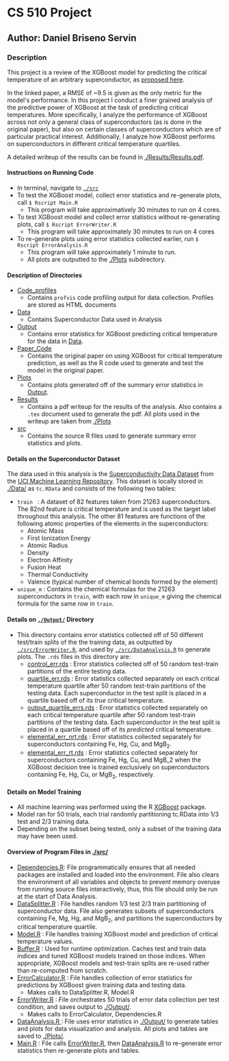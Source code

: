 # CS 510 Project #
## Author: Daniel Briseno Servin ###
### Description ###

This project is a review of the XGBoost model for predicting the critical temperature of an arbitrary superconductor, as [proposed here](https://linkinghub.elsevier.com/retrieve/pii/S0927025618304877). 

In the linked paper, a RMSE of ~9.5 is given as the only metric for the model's performance. In this project I conduct a finer grained analysis of the predictive power of XGBoost at the task of predicting critical temperatures. More specifically, I analyze the performance of XGBoost across not only a general class of superconductors (as is done in the original paper), but also on certain classes of superconductors which are of particular practical interest. Additionally, I analyze how XGBoost performs on superconductors in different critical temperature quartiles.

A detailed writeup of the results can be found in [./Results/Results.pdf](./Results/Results.pdf). 

#### Instructions on Running Code ####
- In terminal, navigate to [`./src`](./src)
- To test the XGBoost model, collect error statistics and re-generate plots, call `$ Rscript Main.R`
  - This program will take approximatively 30 minutes to run on 4 cores.
- To test XGBoost model and collect error statistics without re-generating plots, call `$ Rscript ErrorWriter.R`
  - This program will take approximately 30 minutes to run on 4 cores
- To re-generate plots using error statistics collected earlier, run `$ Rscript ErrorAnalysis.R`
  - This program will take approximately 1 minute to run.	
  - All plots are outputted to the [./Plots](./Plots) subdirectory.

#### Description of Directories ####

- [Code_profiles](./Code_profiles)
  - Contains `profvis` code profiling output for data collection. Profiles are stored as HTML documents
- [Data](./Data)
  - Contains Superconductor Data used in Analysis
- [Output](./Output)
  - Contains error statistics for XGBoost predicting critical temperature for the data in [Data](./Data). 
- [Paper_Code](./Paper_Code)
  - Contains the original paper on using XGBoost for critical temperature prediction, as well as the R code used to generate and test the model in the original paper.
- [Plots](./Plots)
  - Contains plots generated off of the summary error statistics in [Output](./Output).
- [Results](./Results)
  - Contains a pdf writeup for the results of the analysis. Also contains a `.tex` document used to generate the pdf. All plots used in the writeup are taken from [./Plots](./Plots)
- [src](./src)
  - Contains the source R files used to generate summary error statistics and plots.

#### Details on the Superconductor Dataset ####

The data used in this analysis is the [Superconductivity Data Dataset](https://archive.ics.uci.edu/ml/datasets/Superconductivty+Data) from the [UCI Machine Learning Repository](https://archive.ics.uci.edu/ml/index.php). This dataset is locally stored in [./Data/](./Data) as `tc.RData`  and consists of the following two tables:

- `train ` : A dataset of 82 features taken from 21263 superconductors. The 82nd feature is critical temperature and is used as the target label throughout this analysis. The other 81 features are functions of the following atomic properties of the elements in the superconductors:
  - Atomic Mass
  - First Ionization Energy
  - Atomic Radius
  - Density
  - Electron Affinity
  - Fusion Heat
  - Thermal Conductivity
  - Valence (typical number of chemical bonds formed by the element)
- `unique_m` : Contains the chemical formulas for the 21263 superconductors in `train`, with each row in `unique_m` giving the chemical formula for the same row in `train`.

#### Details on [`./Output/`](./Output/) Directory

- This directory contains error statistics collected off of 50 different test/train splits of the the training data, as outputted by [`./src/ErrorWriter.R`](./src/ErrorWriter.R), and used by [`./src/DataAnalysis.R`](./src/DataAnalysis.R) to generate plots. The `.rds` files in this directory are:
  - [control_err.rds](./Output/control_err.rds) : Error statistics collected off of 50 random test-train partitions of the entire testing data.
  - [quartile_err.rds](./Output/quartile_err.rds) : Error statistics collected separately on each critical temperature quartile after 50 random test-train partitions of the testing data. Each superconductor in the test split is placed in a quartile based off of its _true_ critical temperature.
  - [output_quartile_errs.rds](./Output/output_quartile_errs.rds) : Error statistics collected separately on each critical temperature quartile after 50 random test-train partitions of the testing data. Each superconductor in the test split is placed in a quartile based off of its _predicted_ critical temperature.
  - [elemental_err_nrt.rds](./Output/elemental_err_nrt.rds) : Error statistics collected separately for superconductors containing Fe, Hg, Cu, and $\text{MgB}_2$.
  - [elemental_err_rt.rds](./Output/elemental_err_rt.rds) : Error statistics collected separately for superconductors containing Fe, Hg, Cu, and MgB_2 when the XGBoost decision tree is trained exclusively on superconductors containing Fe, Hg, Cu, or $\text{MgB}_2$, respectively.

#### Details on Model Training ###
- All machine learning was performed using the R [XGBoost](https://cran.r-project.org/web/packages/xgboost/index.html) package. 
- Model ran for 50 trials, each trial randomly partitioning tc.RData into 1/3 test and 2/3 training data.
- Depending on the subset being tested, only a subset of the training data may have been used.

#### Overview of Program Files in [./src/](./src) #####
- [Dependencies.R](./src/Dependencies.R): File programmatically ensures that all needed packages are installed and loaded into the environment. File also clears the environment of all variables and objects to prevent memory overuse from running source files interactively, thus, this file should only be run at the start of Data Analysis.
- [DataSplitter.R](./src/DataSplitter.R) : File handles random 1/3 test 2/3 train partitioning of superconductor data. File also generates subsets of superconductors containing Fe, Mg, Hg, and $\text{MgB}_2$, and partitions the superconductors by critical temperature quartile.
- [Model.R](Model.R) : File handles training XGBoost model and prediction of critical temperature values.
- [Buffer.R](./src/Buffer.R) : Used for runtime optimization. Caches test and train data indices and tuned XGBoost models trained on those indices. When appropriate, XGBoost models and test-train splits are re-used rather than re-computed from scratch.
- [ErrorCalculator.R](./src/ErrorCalculator.R) : File handles collection of error statistics for predictions by XGBoost given training data and testing data.
  - Makes calls to DataSplitter.R, Model.R
- [ErrorWriter.R](./src/ErrorWriter.R) : File orchestrates 50 trials of error data collection per test condition, and saves output to [./Output/](./Output).
  - Makes calls to ErrorCalculator, Dependencies.R
- [DataAnalysis.R ](./src/DataAnalysis.R) : File uses error statistics in [./Output/](./Output) to generate tables and plots for data visualization and analysis. All plots and tables are saved to [./Plots/](./Plots).
- [Main.R](./src/Main.R) : File calls [ErrorWriter.R](./src/ErrorWriter.R), then [DataAnalysis.R](./src/DataAnalysis.R) to re-generate error statistics then re-generate plots and tables.

